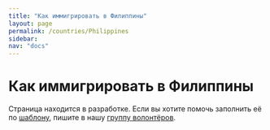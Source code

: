 ```yaml
---
title: "Как иммигрировать в Филиппины"
layout: page
permalink: /countries/Philippines
sidebar:
nav: "docs"
---
```


# Как иммигрировать в Филиппины

Страница находится в разработке. Если вы хотите помочь заполнить её по [шаблону](/template), пишите в нашу [группу волонтёров](https://t.me/+FHi3FnJaoWJkMDAx).
